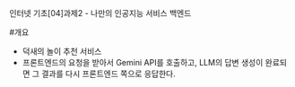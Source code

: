인터넷 기초[04]과제2 - 나만의 인공지능 서비스 백엔드

#개요
- 덕새의 놀이 추천 서비스
- 프론트엔드의 요청을 받아서 Gemini API를 호출하고, LLM의 답변 생성이 완료되면 그 결과를 다시 프론트엔드 쪽으로 응답한다.